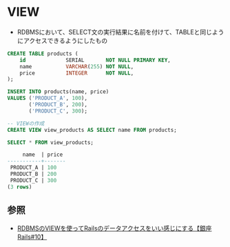 # VIEW
- RDBMSにおいて、SELECT文の実行結果に名前を付けて、TABLEと同じようにアクセスできるようにしたもの

```sql
CREATE TABLE products (
    id             SERIAL       NOT NULL PRIMARY KEY,
    name           VARCHAR(255) NOT NULL,
    price          INTEGER      NOT NULL,
);

INSERT INTO products(name, price)
VALUES ('PRODUCT_A', 100),
       ('PRODUCT_B', 200),
       ('PRODUCT_C', 300);

-- VIEWの作成
CREATE VIEW view_products AS SELECT name FROM products;

SELECT * FROM view_products;

     name  | price
-----------+-------
 PRODUCT_A | 100
 PRODUCT_B | 200
 PRODUCT_C | 300
(3 rows)
```

## 参照
- [RDBMSのVIEWを使ってRailsのデータアクセスをいい感じにする【銀座Rails#10】](https://techracho.bpsinc.jp/morimorihoge/2019_06_21/76521)
